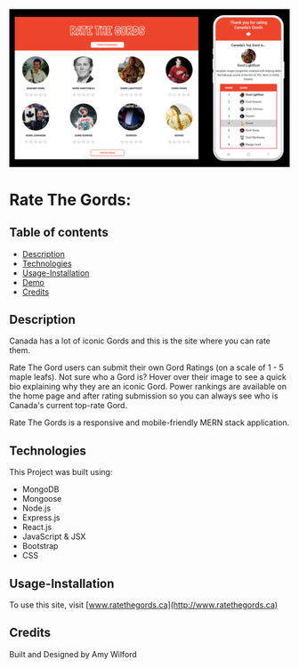  <img src="client/public/assets/readme-banner.png" width="800"  alt="deployed site" />

# Rate The Gords:

## Table of contents

- [Description](#Description)
- [Technologies](#Technologies)
- [Usage-Installation](#Usage-Installation)
- [Demo](#Demo)
- [Credits](#credits)

## Description

Canada has a lot of iconic Gords and this is the site where you can rate them.

Rate The Gord users can submit their own Gord Ratings (on a scale of 1 - 5 maple leafs). Not sure who a Gord is? Hover over their image to see a quick bio explaining why they are an iconic Gord. Power rankings are available on the home page and after rating submission so you can always see who is Canada's current top-rate Gord.

Rate The Gords is a responsive and mobile-friendly MERN stack application.

## Technologies

This Project was built using:

- MongoDB
- Mongoose
- Node.js
- Express.js
- React.js
- JavaScript & JSX
- Bootstrap
- CSS

## Usage-Installation

To use this site, visit [www.ratethegords.ca](http://www.ratethegords.ca)

## Credits

Built and Designed by Amy Wilford
